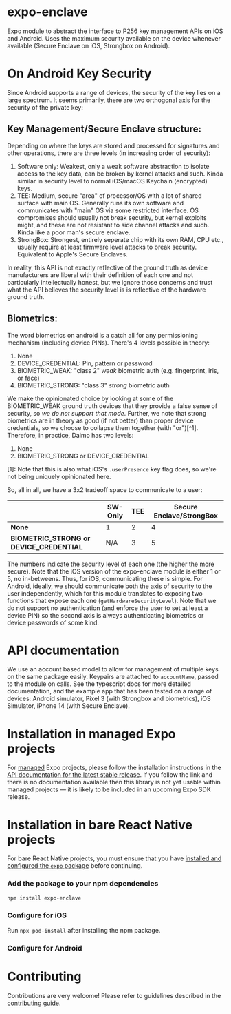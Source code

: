 # expo-enclave

Expo module to abstract the interface to P256 key management APIs on iOS and Android. Uses the maximum security available on the device whenever available (Secure Enclave on iOS, Strongbox on Android).

# On Android Key Security

Since Android supports a range of devices, the security of the key lies on a large spectrum. It seems primarily, there are two orthogonal axis for the security of the private key:

## Key Management/Secure Enclave structure:

Depending on where the keys are stored and processed for signatures and other operations, there are three levels (in increasing order of security):

1. Software only: Weakest, only a weak software abstraction to isolate access to the key data, can be broken by kernel attacks and such. Kinda similar in security level to normal iOS/macOS Keychain (encrypted) keys.
2. TEE: Medium, secure "area" of processor/OS with a lot of shared surface with main OS. Generally runs its own software and communicates with "main" OS via some restricted interface. OS compromises should usually not break security, but kernel exploits might, and these are not resistant to side channel attacks and such. Kinda like a poor man's secure enclave.
3. StrongBox: Strongest, entirely seperate chip with its own RAM, CPU etc., usually require at least firmware level attacks to break security. Equivalent to Apple's Secure Enclaves.

In reality, this API is not exactly reflective of the ground truth as device manufacturers are liberal with their definition of each one and not particularly intellectually honest, but we ignore those concerns and trust what the API believes the security level is is reflective of the hardware ground truth.

## Biometrics:

The word biometrics on android is a catch all for any permissioning mechanism (including device PINs). There's 4 levels possible in theory:

1. None
2. DEVICE_CREDENTIAL: Pin, pattern or password
3. BIOMETRIC_WEAK: "class 2" *weak* biometric auth (e.g. fingerprint, iris, or face)
4. BIOMETRIC_STRONG: "class 3" *strong* biometric auth

We make the opinionated choice by looking at some of the BIOMETRIC_WEAK ground truth devices that they provide a false sense of security, so *we do not support that mode*. Further, we note that strong biometrics are in theory as good (if not better) than proper device credentials, so we choose to collapse them together (with "or")[^1]. Therefore, in practice, Daimo has two levels:

1. None
2. BIOMETRIC_STRONG or DEVICE_CREDENTIAL

[1]: Note that this is also what iOS's `.userPresence` key flag does, so we're not being uniquely opinionated here.

So, all in all, we have a 3x2 tradeoff space to communicate to a user:

|                                           	| **SW-Only** 	| **TEE** 	| **Secure Enclave/StrongBox** 	|
|-------------------------------------------	|-------------	|---------	|------------------------------	|
| **None**                                  	| 1           	| 2       	| 4                            	|
| **BIOMETRIC_STRONG or DEVICE_CREDENTIAL** 	| N/A         	| 3       	| 5                            	|

The numbers indicate the security level of each one (the higher the more secure). Note that the iOS version of the expo-enclave module is either 1 or 5, no in-betweens. Thus, for iOS, communicating these is simple. For Android, ideally, we should communicate both the axis of security to the user independently, which for this module translates to exposing two functions that expose each one (`getHardwareSecurityLevel`). Note that we do not support no authentication (and enforce the user to set at least a device PIN) so the second axis is always authenticating biometrics or device passwords of some kind.

# API documentation

We use an account based model to allow for management of multiple keys on the same package easily. Keypairs are attached to `accountName`, passed to the module on calls. See the typescript docs for more detailed documentation, and the example app that has been tested on a range of devices: Android simulator, Pixel 3 (with Strongbox and biometrics), iOS Simulator, iPhone 14 (with Secure Enclave).

# Installation in managed Expo projects

For [managed](https://docs.expo.dev/versions/latest/introduction/managed-vs-bare/) Expo projects, please follow the installation instructions in the [API documentation for the latest stable release](#api-documentation). If you follow the link and there is no documentation available then this library is not yet usable within managed projects &mdash; it is likely to be included in an upcoming Expo SDK release.

# Installation in bare React Native projects

For bare React Native projects, you must ensure that you have [installed and configured the `expo` package](https://docs.expo.dev/bare/installing-expo-modules/) before continuing.

### Add the package to your npm dependencies

```
npm install expo-enclave
```

### Configure for iOS

Run `npx pod-install` after installing the npm package.


### Configure for Android



# Contributing

Contributions are very welcome! Please refer to guidelines described in the [contributing guide]( https://github.com/expo/expo#contributing).
